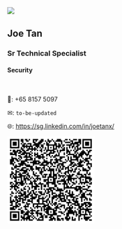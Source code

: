 <img src="https://img-prod-cms-rt-microsoft-com.akamaized.net/cms/api/am/imageFileData/RE1Mu3b?ver=5c31" width="200">

## Joe Tan

### Sr Technical Specialist

#### Security

<br>

📱: +65 8157 5097

✉: `to-be-updated`

🌐: https://sg.linkedin.com/in/joetanx/

<img src="vcard.svg" width="200">
